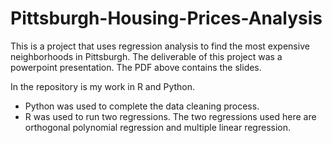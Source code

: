 # Pittsburgh-Housing-Prices-Analysis
This is a project that uses regression analysis to find the most expensive neighborhoods in Pittsburgh. The deliverable of this project was a powerpoint presentation. The PDF above contains the slides.

In the repository is my work in R and Python. 
- Python was used to complete the data cleaning process. 
- R was used to run two regressions. The two regressions used here are orthogonal polynomial regression and multiple linear regression.
